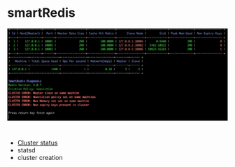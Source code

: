# smartRedis

![redis status](docs/redisStatusImage.png)

#

- [Cluster status](docs/status.md)
- statsd
- cluster creation

